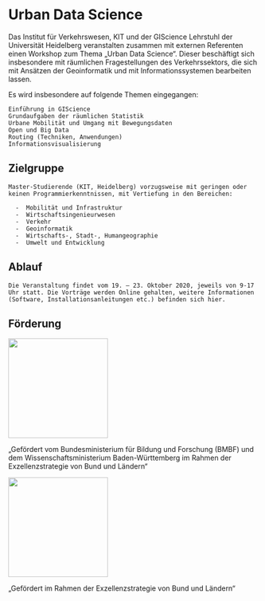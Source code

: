 # Urban Data Science

Das  Institut für Verkehrswesen, KIT und der GIScience Lehrstuhl der Universität Heidelberg veranstalten zusammen mit externen Referenten einen Workshop zum Thema „Urban Data Science“.
Dieser beschäftigt sich insbesondere mit räumlichen Fragestellungen des Verkehrssektors, die sich mit Ansätzen der Geoinformatik und mit Informationssystemen bearbeiten lassen.


Es wird insbesondere auf folgende Themen eingegangen:

    Einführung in GIScience
    Grundaufgaben der räumlichen Statistik
    Urbane Mobilität und Umgang mit Bewegungsdaten
    Open und Big Data
    Routing (Techniken, Anwendungen)
    Informationsvisualisierung

## Zielgruppe

    Master-Studierende (KIT, Heidelberg) vorzugsweise mit geringen oder keinen Programmierkenntnissen, mit Vertiefung in den Bereichen:

      -  Mobilität und Infrastruktur
      -  Wirtschaftsingenieurwesen
      -  Verkehr
      -  Geoinformatik
      -  Wirtschafts-, Stadt-, Humangeographie
      -  Umwelt und Entwicklung

## Ablauf

    Die Veranstaltung findet vom 19. – 23. Oktober 2020, jeweils von 9-17 Uhr statt. Die Vorträge werden Online gehalten, weitere Informationen (Software, Installationsanleitungen etc.) befinden sich hier.

## Förderung

<img src="https://raw.githubusercontent.com/heikalab/urbandatascience/main/images/bmbf.jpg" style="align:center;width:200px">
<p>„Gefördert vom Bundesministerium für Bildung und Forschung (BMBF) und dem Wissenschaftsministerium Baden-Württemberg im Rahmen der Exzellenzstrategie von Bund und Ländern“</p>


<img src="https://raw.githubusercontent.com/heikalab/urbandatascience/main/images/mwk.jpg" style="align:center;width:200px;">
<p>„Gefördert im Rahmen der Exzellenzstrategie von Bund und Ländern“</p>
